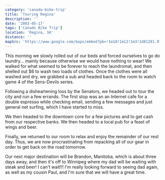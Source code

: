 ```yaml
---
category: 'canada-bike-trip'
title: 'Touring Regina'
description: ''
date: '2003-05-17'
tags: ['Canads Bike Trip']
location: 'Regina, SK'
distance: ''
mapSrc: 'https://www.google.com/maps/embed?pb=!1m18!1m12!1m3!1d81281.97868981776!2d-104.70544861246896!3d50.45857323294494!2m3!1f0!2f0!3f0!3m2!1i1024!2i768!4f13.1!3m3!1m2!1s0x531c1e40fba53deb%3A0x354a3296b77b54b1!2sRegina%2C%20SK!5e0!3m2!1sen!2sca!4v1609171671255!5m2!1sen!2sca'
---
```

This morning we slowly rolled out of our beds and forced ourselves to go do laundry... mainly because otherwise we would have nothing to wear! We walked for what seemed to be forever to reach the laundromat, and then shelled out $6 to wash two loads of clothes. Once the clothes were all washed and dry, we grabbed a sub and headed back to the room to watch game 4 of the Sens-Devils series.

Following a disheartening loss by the Senators, we headed out to tour the city and run a few errands. The first stop was an an Internet cafe for a double espresso while checking email, sending a few messages and just general net surfing, which I have started to miss.

We then headed to the downtown core for a few pictures and to get cash from our respective banks. We then headed to a local pub for a feast of wings and beer.

Finally, we returned to our room to relax and enjoy the remainder of our rest day. Thus, we are now procrastinating from repacking all of our gear in order to get back on the road tomorrow.

Our next major destination will be Brandon, Manitoba, which is about three days away, and then it's off to Winnipeg where my dad will be waiting with steak and beer! I can't wait!!! I'm really looking forward to seeing dad again, as well as my cousin Paul, and I'm sure that we will have a great time.